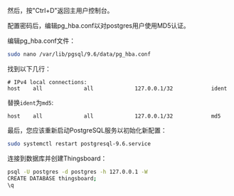然后，按"Ctrl+D"返回主用户控制台。

配置密码后，编辑pg_hba.conf以对postgres用户使用MD5认证。

编辑pg_hba.conf文件：

```bash
sudo nano /var/lib/pgsql/9.6/data/pg_hba.conf
```

找到以下几行：

```text
# IPv4 local connections:
host    all             all             127.0.0.1/32            ident
```

替换`ident`为`md5`:

```text
host    all             all             127.0.0.1/32            md5
```

最后，您应该重新启动PostgreSQL服务以初始化新配置：

```bash
sudo systemctl restart postgresql-9.6.service
```

连接到数据库并创建Thingsboard：

```bash
psql -U postgres -d postgres -h 127.0.0.1 -W
CREATE DATABASE thingsboard;
\q
```